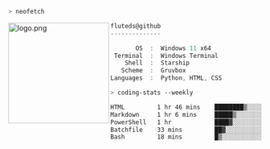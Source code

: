 ```zsh
> neofetch
```

<!--img align="left" src="https://github.com/fluteds.png" alt="logo.png" width="200"/>-->
<img align="left" src="https://external-content.duckduckgo.com/iu/?u=https%3A%2F%2F78.media.tumblr.com%2F975fca5f82161b190efdcaa05ffbd4ec%2Ftumblr_p6q6m9TJF01x3p3jmo1_500.png&f=1&nofb=1" alt="logo.png" width="200"/>

```csharp
fluteds@github
--------------

       OS  :  Windows 11 x64
 Terminal  :  Windows Terminal
    Shell  :  Starship
   Scheme  :  Gruvbox
Languages  :  Python, HTML, CSS
```

```zsh
> coding-stats --weekly
```

<!--START_SECTION:waka-->

```txt
HTML         1 hr 46 mins    ████████▒░░░░░░░░░░░░░░░░   33.69 %
Markdown     1 hr 6 mins     █████▒░░░░░░░░░░░░░░░░░░░   20.84 %
PowerShell   1 hr            ████▓░░░░░░░░░░░░░░░░░░░░   18.95 %
Batchfile    33 mins         ██▓░░░░░░░░░░░░░░░░░░░░░░   10.69 %
Bash         18 mins         █▒░░░░░░░░░░░░░░░░░░░░░░░   05.95 %
```

<!--END_SECTION:waka-->
